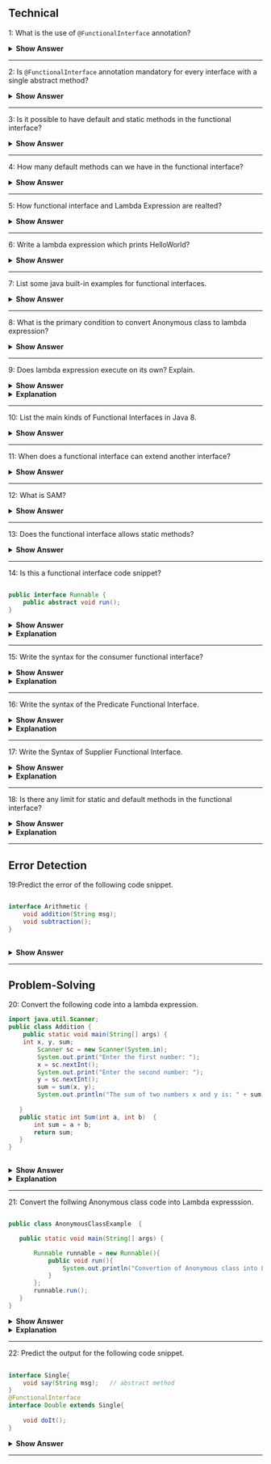 ## Technical
1: What is the use of `@FunctionalInterface` annotation?

<details>
	<summary><b> Show Answer</b></summary>
	If an interface annotated with <code>@FunctionalInterface</code>, java complier ensures that interface has only one abstract method.
</details>

---

 2:  Is `@FunctionalInterface` annotation mandatory for every interface with a single abstract method?
 <details>
	<summary><b>Show Answer</b></summary>
	No.
	<details> <summary><b>Explanation</b></summary>
		Not necessarily because the compiler will consider it as a functional interface when it has only one abstract method. 
	</details>
</details>

---

3: Is it possible to have default and static methods in the functional interface?

 <details><summary><b> Show Answer</b></summary>
	
 Yes
	<details><summary><b>Explanation</b></summary>
	
we can have any number of default and static methods but can contain only one abstract method. 
	
 </details>
</details>

---

4: How many default methods can we have in the functional interface?

 <details><summary><b>Show Answer</b></summary>
	
 A functional interface can have Multiple default methods with only one abstract method.

</details>
 
 ---

5: How functional interface and Lambda Expression are realted?

 <details><summary><b>Show Answer</b></summary>
 The functional interface has been introduced in Java 8 to support the lambda expression, lambda expression is the instance of a functional interface.</details>
 
 ---

6: Write a lambda expression which prints HelloWorld?

<details><summary><b>Show Answer</b></summary>
	
```java Greeting greeting = () -> System.out.println(" HelloWorld"); ```</details>

---

7: List some java built-in examples for functional interfaces.

<details><summary><b>Show Answer</b></summary>

- Runnable     
- Callable       
- Comparable
</details>

---

8: What is the  primary condition to convert Anonymous class to lambda expression? 

<details><summary><b>Show Answer</b></summary>

- The Anonymous classes should have only one abstarct method so that it can be converted into lambda expression.
- Functional interface is implemented using lambda expression. which is also called as SAM(Single Abstract Method)
</details>

---

9: Does lambda expression execute on its own? Explain.

<details><summary><b>Show Answer</b></summary>
	
No.
	
</details>

<details><summary><b>Explanation</b></summary>
	
It is used to implement a method defined by a functional interface.

</details>

---

10: List the main kinds of Functional Interfaces in Java 8.

<details><summary><b>Show Answer</b></summary>

- Consumer - which takes only one argument
- Predicate - which takes one argument and returns the result as a boolean value
- Supplier - which does not take any arguments and returns a single result.
- Function - which receives an argument and returns the result based on the processing

</details>

---

11: When does a functional interface can extend another interface?

<details><summary><b>Show Answer</b></summary>

- A functional interface can extend the interface only when there are no abstract methods in it.
- If it has an abstract method then it will be an invalid functional interface.

</details>

---

12: What is SAM?

<details><summary><b>Show Answer</b></summary>
 
- SAM means Single Abstract Method.
- Which is also called functional interfaces, having only one abstract method and multiple default methods.
</details>

---

13: Does the functional interface allows static methods?

<details><summary><b>Show Answer</b></summary>
JDK 8 allows static methods in the interface, before this only
one abstract method is allowed in functional interface </details>

---

14: Is this a functional interface code snippet?

``` java

public interface Runnable {
    public abstract void run();
}
```
<details><summary><b>Show Answer</b></summary>
	
Yes

</details>
	
<details><summary><b>Explanation</b></summary>
	
This is a functional interface, since there is only one abstract method
	
</details>

---

15: Write the syntax for the consumer functional interface?

<details><summary><b>Show Answer</b></summary>

``` java

Consumer<Integer> consumer = (value) -> System.out.println(value);
	
```
</details>
	
<details><summary><b>Explanation</b></summary>
	
-  which accepts only one argument and has no return value. 

</details>

---

16: Write the syntax of the Predicate Functional Interface.
	
<details><summary><b>Show Answer</b></summary>

``` java
	
public interface Predicate<T> {
    boolean test(T t);
}
	
```
	
</details>
	
<details><summary><b>Explanation</b></summary>
	
- a function that accepts an argument and returns a boolean value as an answer

</details>

---

17: Write the Syntax of Supplier Functional Interface.

<details><summary><b>Show Answer</b></summary>

``` java
	
@FunctionalInterface
public interface Supplier<T>{
    //returns the specific result 
    T get();
}
```
</details>
	
<details><summary><b>Explanation</b></summary>

- which does not take any input or argument and yet returns a single output. 

</details>

---
	
18: Is there any limit for static and default methods in the functional interface?

<details><summary><b>Show Answer</b></summary>

- No.
	
</details>
	
<details><summary><b>Explanation</b></summary>
	
- We can add any number of static and default methods in the functional interface in java 8.

</details>

---

## Error Detection
	
 19:Predict the error of the following code snippet.
 
``` java  

interface Arithmetic {  
    void addition(String msg);  
    void subtraction();
}
	
```
	
<details><summary><b>Show Answer</b></summary>
	
It will throw a compile time error that Revature is not a functional interface, since it has 2 abstract methods.
	
</details>

---
	
## Problem-Solving
	
20: Convert the following code into a lambda expression.
	
``` java
import java.util.Scanner;  
public class Addition {
    public static void main(String[] args) {
    int x, y, sum;  
        Scanner sc = new Scanner(System.in);  
        System.out.print("Enter the first number: ");  
        x = sc.nextInt();  
        System.out.print("Enter the second number: ");  
        y = sc.nextInt();  
        sum = sum(x, y);  
        System.out.println("The sum of two numbers x and y is: " + sum); 
         
   } 
   public static int Sum(int a, int b)  {  
       int sum = a + b;  
       return sum;  
   }  
}
	
```

<details><summary><b>Show Answer</b></summary>
	

``` java

public class Main{ 
     public static void main(String args[]){ 
         Sum sum = (a,b) -> a+b;
         System.out.print(sum.add(2,3));  
    }  
}  
interface Sum{
    int add(int a, int b);
}
	
```

</details>

<details><summary><b>Explanation</b></summary>

-  A lambda expression is a short block of code that takes in parameters and returns a value. Which is similar to methods, but they do not need a name(Function name) and they can be implemented right in the body of a method.
	
</details>
	
---
	
21: Convert the follwing Anonymous class code into Lambda expresssion.
 

 ``` java

 public class AnonymousClassExample  {
 
    public static void main(String[] args) {
 
        Runnable runnable = new Runnable(){
            public void run(){
                System.out.println("Convertion of Anonymous class into Lamda");
            }
        };
        runnable.run();
    }
}
```
<details><summary><b>Show Answer</b></summary>


``` java

public class AnonymousClassExample {
    public static void main(String[] args) {
        Runnable runnable = () -> {
            System.out.println("Convertion of Anonymous class into Lamda");
        };
        runnable.run();
    }
}
	
```
	
</details>
	
<details><summary><b>Explanation</b></summary>
	
 - Functional interface can be instantiated using lambda expression instead of AnonymousClass. 
 - It can reduce the lines of code. 
	
 </details>

 ---

22: Predict the output for the following code snippet.
	
``` java
	
interface Single{  
    void say(String msg);   // abstract method  
}  
@FunctionalInterface  
interface Double extends Single{  
  
    void doIt();  
}
```

<details><summary><b>Show Answer</b></summary>

- It will throw a compile time error

- When a functional interface extends another interface it should not contain any abstract methods.

</details>
	
---





